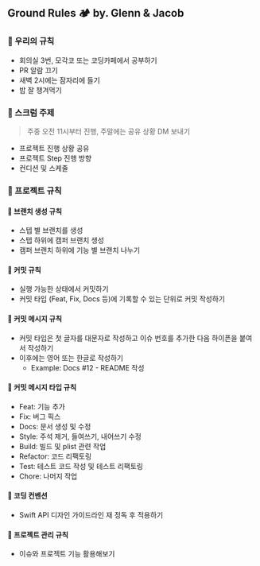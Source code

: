 ## Ground Rules 🏕 by. Glenn & Jacob

### 🚀 우리의 규칙
* 회의실 3번, 모각코 또는 코딩카페에서 공부하기
* PR 알람 끄기
* 새벽 2시에는 잠자리에 들기
* 밥 잘 챙겨먹기

### 🚀 스크럼 주제
> 주중 오전 11시부터 진행, 주말에는 공유 상황 DM 보내기
- 프로젝트 진행 상황 공유
- 프로젝트 Step 진행 방향
- 컨디션 및 스케줄

### 🚀 프로젝트 규칙
#### 🤙 브랜치 생성 규칙
- 스텝 별 브랜치를 생성
- 스텝 하위에 캠퍼 브랜치 생성
- 캠퍼 브랜치 하위에 기능 별 브랜치 나누기

#### 🤙 커밋 규칙
- 실행 가능한 상태에서 커밋하기
- 커밋 타입 (Feat, Fix, Docs 등)에 기록할 수 있는 단위로 커밋 작성하기

#### 🤙 커밋 메시지 규칙
- 커밋 타입은 첫 글자를 대문자로 작성하고 이슈 번호를 추가한 다음 하이픈을 붙여서 작성하기
- 이후에는 영어 또는 한글로 작성하기
	- Example: Docs #12 - README 작성

#### 🤙 커밋 메시지 타입 규칙
- Feat: 기능 추가
- Fix: 버그 픽스
- Docs: 문서 생성 및 수정
- Style: 주석 제거, 들여쓰기, 내어쓰기 수정
- Build: 빌드 및 plist 관련 작업
- Refactor: 코드 리팩토링
- Test: 테스트 코드 작성 및 테스트 리팩토링
- Chore: 나머지 작업

#### 🤙 코딩 컨벤션
- Swift API 디자인 가이드라인 재 정독 후 적용하기

#### 🤙 프로젝트 관리 규칙
* 이슈와 프로젝트 기능 활용해보기
